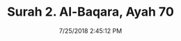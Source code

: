 ---
title       : "Surah 2. Al-Baqara, Ayah 70"
date        : 7/25/2018 2:45:12 PM
draft       : false
type        : "quran"
layout      : "compare"
BookCode    : "CMP"
SurahNumber : "2"
AyahNumber  : "70"
TotalAyah   : "286"
---